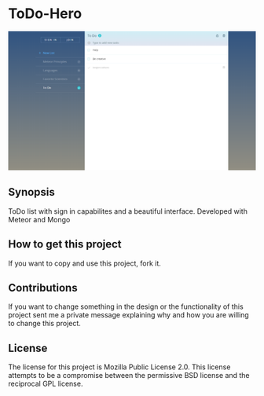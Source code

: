 # ToDo-Hero
![alt tag](https://github.com/davidbanu/ToDo-Hero/blob/master/To%20Do.png)
## Synopsis

ToDo list with sign in capabilites and a beautiful interface. Developed with Meteor and Mongo

## How to get this project
If you want to copy and use this project, fork it.

## Contributions
If you want to change something in the design or the functionality of this project sent me a private message explaining why and how you are willing to change this project.

## License
The license for this project is Mozilla Public License 2.0. This license attempts to be a compromise between the permissive BSD license and the reciprocal GPL license.
